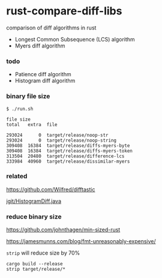 # rust-compare-diff-libs

comparison of diff algorithms in rust

* Longest Common Subsequence (LCS) algorithm
* Myers diff algorithm

### todo

* Patience diff algorithm
* Histogram diff algorithm

### binary file size

```
$ ./run.sh

file size
total   extra  file

293024      0  target/release/noop-str
293024      0  target/release/noop-string
309408  16384  target/release/diffs-myers-byte
309408  16384  target/release/diffs-myers-token
313504  20480  target/release/difference-lcs
333984  40960  target/release/dissimilar-myers
```

### related

https://github.com/Wilfred/difftastic

[jgit/HistogramDiff.java](https://github.com/eclipse/jgit/blob/master/org.eclipse.jgit/src/org/eclipse/jgit/diff/HistogramDiff.java)

### reduce binary size

https://github.com/johnthagen/min-sized-rust

https://jamesmunns.com/blog/fmt-unreasonably-expensive/

`strip` will reduce size by 70%

```
cargo build --release
strip target/release/*
```

